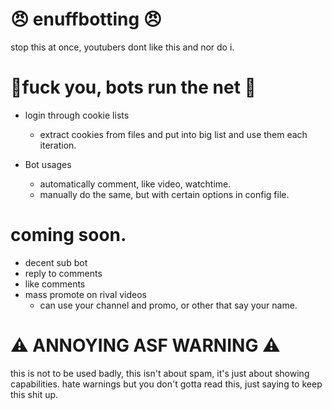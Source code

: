 # 😠 enuffbotting 😠
stop this at once, youtubers dont like this and nor do i.

# 🎉fuck you, bots run the net 🎉
- login through cookie lists
  - extract cookies from files and put into big list and use them each iteration.

- Bot usages
  - automatically comment, like video, watchtime.
  - manually do the same, but with certain options in config file.

# coming soon.
- decent sub bot
- reply to comments
- like comments
- mass promote on rival videos
    - can use your channel and promo, or other that say your name.


# ⚠️ ANNOYING ASF WARNING ⚠️
this is not to be used badly, this isn't about spam, it's just about showing capabilities.
hate warnings but you don't gotta read this, just saying to keep this shit up.
